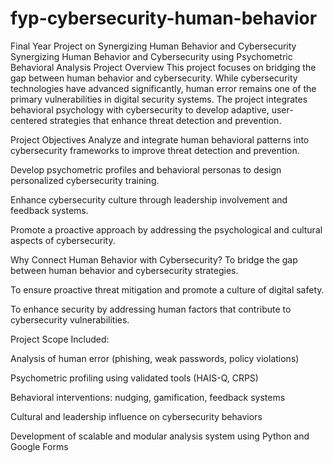 # fyp-cybersecurity-human-behavior
Final Year Project on Synergizing Human Behavior and Cybersecurity
Synergizing Human Behavior and Cybersecurity using Psychometric Behavioral Analysis
Project Overview
This project focuses on bridging the gap between human behavior and cybersecurity. While cybersecurity technologies have advanced significantly, human error remains one of the primary vulnerabilities in digital security systems. The project integrates behavioral psychology with cybersecurity to develop adaptive, user-centered strategies that enhance threat detection and prevention.

Project Objectives
Analyze and integrate human behavioral patterns into cybersecurity frameworks to improve threat detection and prevention.

Develop psychometric profiles and behavioral personas to design personalized cybersecurity training.

Enhance cybersecurity culture through leadership involvement and feedback systems.

Promote a proactive approach by addressing the psychological and cultural aspects of cybersecurity.

Why Connect Human Behavior with Cybersecurity?
To bridge the gap between human behavior and cybersecurity strategies.

To ensure proactive threat mitigation and promote a culture of digital safety.

To enhance security by addressing human factors that contribute to cybersecurity vulnerabilities.

Project Scope
Included:

Analysis of human error (phishing, weak passwords, policy violations)

Psychometric profiling using validated tools (HAIS-Q, CRPS)

Behavioral interventions: nudging, gamification, feedback systems

Cultural and leadership influence on cybersecurity behaviors

Development of scalable and modular analysis system using Python and Google Forms
